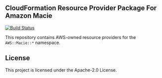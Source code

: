## CloudFormation Resource Provider Package For Amazon Macie

[![Build Status](https://travis-ci.com/github/aws-cloudformation/aws-cloudformation-resource-providers-macie.svg?branch=master)](https://travis-ci.com/github/aws-cloudformation/aws-cloudformation-resource-providers-macie)

This repository contains AWS-owned resource providers for the `AWS::Macie::*` namespace.

## License

This project is licensed under the Apache-2.0 License.
